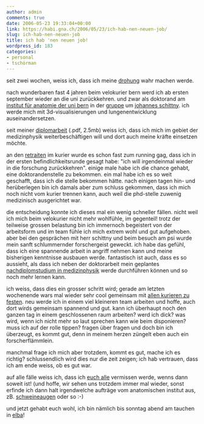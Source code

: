 ```yaml
---
author: admin
comments: true
date: 2006-05-23 19:33:04+00:00
link: https://habi.gna.ch/2006/05/23/ich-hab-nen-neuen-job/
slug: ich-hab-nen-neuen-job
title: ich hab 'nen neuen job!
wordpress_id: 183
categories:
- personal
- tschörman
---
```


seit zwei wochen, weiss ich, dass ich meine <a href="https://habi.gna.ch/blog/archives/000756.html">drohung</a> wahr machen werde.

nach wunderbaren fast 4 jahren beim velokurier bern werd ich ab ersten september wieder an die uni zurückkehren. und zwar als doktorand am <a href="http://www.ana.unibe.ch/">institut für anatomie der uni bern</a> in der <a href="http://www.ana.unibe.ch/team/teamdivision_e.jsp?file=teamdivision&amp;division=schi">gruppe</a> um <a href="http://www.ana.unibe.ch/team/teamdetail_e.jsp?file=teamdetail&amp;person=schittny">johannes schittny</a>. ich werde mich mit 3d-visualisierungen und lungenentwicklung auseinandersetzen.

seit meiner <a href="https://habi.gna.ch/cv/tissue_soldering_and_precise_cutting.pdf">diplomarbeit</a> (.pdf, 2.5mb) weiss ich, dass ich mich im gebiet der medizinphysik weiterbeschäftigen will und dort auch meine kräfte einsetzen möchte.

an den <a href="https://de.wikipedia.org/wiki/Retraite">retraiten</a> im kurier wurde es schon fast zum running gag, dass ich in der ersten befindlichkeitsrunde gesagt habe: "ich will irgendeinmal wieder in die forschung zurückkehren". einige male habe ich die chance gehabt, eine doktorandenstelle zu bekommen. ein mal habe ich es so weit geschafft, dass ich die stelle bekommen hätte. nach einigen tagen hin- und herüberlegen bin ich damals aber zum schluss gekommen, dass ich mich noch nicht vom kurier trennen kann, auch weil die phd-stelle zuwenig medizinisch ausgerichtet war.

die entscheidung konnte ich dieses mal ein wenig schneller fällen. nicht weil ich mich beim velokurier nicht mehr wohlfühle, im gegenteil! trotz der teilweise grossen belastung bin ich immernoch begeistert von der arbeitsform und im team fühle ich mich extrem wohl und gut aufgehoben. aber bei den gesprächen mit herr schittny und beim besuch am psi wurde mein sanft schlummernder forschergeist geweckt. ich habe das gefühl, dass ich eine spannende arbeit in angriff nehmen kann und meine bisherigen kenntnisse ausbauen werde. fantastisch ist auch, dass es so aussieht, als dass ich neben der doktorarbeit mein geplantes <a href="http://www.biomed.ee.ethz.ch/~nds/index.html">nachdiplomstudium in medizinphysik</a> werde durchführen können und so noch mehr lernen kann.

ich weiss, dass dies ein grosser schritt wird; gerade am letzten wochenende wars mal wieder sehr cool gemeinsam mit <a href="https://flickr.com/photos/habi/sets/72057594140537617/">allen kurieren zu festen</a>. neu werde ich in einem viel kleineren team arbeiten und hoffe, auch dort wirds gemeinsam spannend und gut. kann ich überhaupt noch den ganzen tag in einem geschlossenen raum arbeiten? werd ich dick? was wird, wenn ich nicht mehr so laut sprechen kann wie beim disponieren? muss ich auf der rolle tippen? fragen über fragen und doch bin ich überzeugt, es kommt gut, denn in meinem herzen züngelt eben auch ein forscherflämmlein.

manchmal frage ich mich aber trotzdem, kommt es gut, mache ich es richtig? schlussendlich wird dies nur die zeit zeigen; ich hab vertrauen, dass ich am ende weiss, ob es gut war.

auf alle fälle weiss ich, dass ich <a href="https://velokurierbern.ch/">euch alle</a> vermissen werde, wenns dann soweit ist! (und hoffe, wir sehen uns trotzdem immer mal wieder, sonst erfinde ich dann halt irgendwelche aufträge vom anatomischen institut aus, zB. <a href="https://habi.gna.ch/blog/archives/000779.html">schweineaugen</a> oder so :-)

und jetzt gehabt euch wohl, ich bin nämlich bis sonntag abend am tauchen in <a href="http://maps.google.com/maps?f=q&amp;hl=en&amp;q=elba,+italy&amp;ll=42.795401,10.283203&amp;spn=0.375872,0.644073&amp;om=1">elba</a>!
